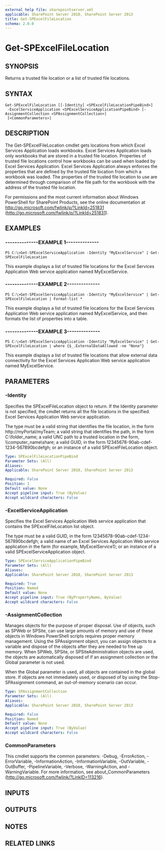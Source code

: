 ```yaml
---
external help file: sharepointserver.xml
applicable: SharePoint Server 2010, SharePoint Server 2013
title: Get-SPExcelFileLocation
schema: 2.0.0
---
```


# Get-SPExcelFileLocation

## SYNOPSIS
Returns a trusted file location or a list of trusted file locations.

## SYNTAX

```
Get-SPExcelFileLocation [[-Identity] <SPExcelFileLocationPipeBind>]
 -ExcelServiceApplication <SPExcelServiceApplicationPipeBind> [-AssignmentCollection <SPAssignmentCollection>]
 [<CommonParameters>]
```

## DESCRIPTION
The Get-SPExcelFileLocation cmdlet gets locations from which Excel Services Application loads workbooks.
Excel Services Application loads only workbooks that are stored in a trusted file location.
Properties of trusted file locations control how workbooks can be used when loaded by Excel Services Application.
Excel Services Application always enforces the properties that are defined by the trusted file location from which a workbook was loaded.
The properties of the trusted file location to use are determined through comparison of the file path for the workbook with the address of the trusted file location.

For permissions and the most current information about Windows PowerShell for SharePoint Products, see the online documentation at http://go.microsoft.com/fwlink/p/?LinkId=251831 (http://go.microsoft.com/fwlink/p/?LinkId=251831).

## EXAMPLES

### --------------EXAMPLE 1-------------- 
```
PS C:\>Get-SPExcelServiceApplication -Identity "MyExcelService" | Get-SPExcelFileLocation
```

This example displays a list of trusted file locations for the Excel Services Application Web service application named MyExcelService.

### --------------EXAMPLE 2-------------- 
```
PS C:\>Get-SPExcelServiceApplication -Identity "MyExcelService" | Get-SPExcelFileLocation | Format-list *
```

This example displays a list of trusted file locations for the Excel Services Application Web service application named MyExcelService, and then formats the list of properties into a table.

### --------------EXAMPLE 3-------------- 
```
PS C:\>Get-SPExcelServiceApplication -Identity "MyExcelService" | Get-SPExcelFileLocation | where {$_.ExternalDataAllowed -ne "None"}
```

This example displays a list of trusted file locations that allow external data connectivity for the Excel Services Application Web service application named MyExcelService.

## PARAMETERS

### -Identity
Specifies the SPExcelFileLocation object to return.
If the Identity parameter is not specified, the cmdlet returns all the file locations in the specified.
Excel Services Application Web service application.

The type must be a valid string that identifies the file location, in the form http://myPortal/myTeam; a valid string that identifies the path, in the form C:\folder_name; a valid UNC path to a trusted location in the form, \\\\computer_name\share; a valid GUID, in the form  12345678-90ab-cdef-1234-567890bcdefgh; or an instance of a valid SPExcelFileLocation object.

```yaml
Type: SPExcelFileLocationPipeBind
Parameter Sets: (All)
Aliases: 
Applicable: SharePoint Server 2010, SharePoint Server 2013

Required: False
Position: 1
Default value: None
Accept pipeline input: True (ByValue)
Accept wildcard characters: False
```

### -ExcelServiceApplication
Specifies the  Excel Services Application Web service application that contains the SPExcelFileLocation list object.

The type must be a valid GUID, in the form 12345678-90ab-cdef-1234-567890bcdefgh; a valid name of an Excel Services Application Web service application in the farm (for example, MyExcelService1); or an instance of a valid SPExcelServiceApplication object.

```yaml
Type: SPExcelServiceApplicationPipeBind
Parameter Sets: (All)
Aliases: 
Applicable: SharePoint Server 2010, SharePoint Server 2013

Required: True
Position: Named
Default value: None
Accept pipeline input: True (ByPropertyName, ByValue)
Accept wildcard characters: False
```

### -AssignmentCollection
Manages objects for the purpose of proper disposal.
Use of objects, such as SPWeb or SPSite, can use large amounts of memory and use of these objects in Windows PowerShell scripts requires proper memory management.
Using the SPAssignment object, you can assign objects to a variable and dispose of the objects after they are needed to free up memory.
When SPWeb, SPSite, or SPSiteAdministration objects are used, the objects are automatically disposed of if an assignment collection or the Global parameter is not used.

When the Global parameter is used, all objects are contained in the global store.
If objects are not immediately used, or disposed of by using the Stop-SPAssignment command, an out-of-memory scenario can occur.

```yaml
Type: SPAssignmentCollection
Parameter Sets: (All)
Aliases: 
Applicable: SharePoint Server 2010, SharePoint Server 2013

Required: False
Position: Named
Default value: None
Accept pipeline input: True (ByValue)
Accept wildcard characters: False
```

### CommonParameters
This cmdlet supports the common parameters: -Debug, -ErrorAction, -ErrorVariable, -InformationAction, -InformationVariable, -OutVariable, -OutBuffer, -PipelineVariable, -Verbose, -WarningAction, and -WarningVariable. For more information, see about_CommonParameters (http://go.microsoft.com/fwlink/?LinkID=113216).

## INPUTS

## OUTPUTS

## NOTES

## RELATED LINKS

